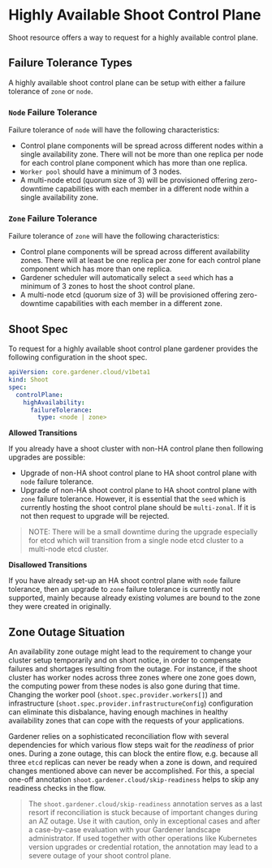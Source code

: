 # Highly Available Shoot Control Plane

Shoot resource offers a way to request for a highly available control plane.

## Failure Tolerance Types

A highly available shoot control plane can be setup with either a failure tolerance of `zone` or `node`.

### `Node` Failure Tolerance

Failure tolerance of `node` will have the following characteristics:

* Control plane components will be spread across different nodes within a single availability zone. There will not be
  more than one replica per node for each control plane component which has more than one replica.
* `Worker pool` should have a minimum of 3 nodes.
* A multi-node etcd (quorum size of 3) will be provisioned offering zero-downtime capabilities with each member in a
  different node within a single availability zone.

### `Zone` Failure Tolerance

Failure tolerance of `zone` will have the following characteristics:

* Control plane components will be spread across different availability zones. There will at least be
  one replica per zone for each control plane component which has more than one replica.
* Gardener scheduler will automatically select a `seed` which has a minimum of 3 zones to host the shoot control plane.
* A multi-node etcd (quorum size of 3) will be provisioned offering zero-downtime capabilities with each member in a
  different zone.

## Shoot Spec

To request for a highly available shoot control plane gardener provides the following configuration in the shoot spec.
```yaml
apiVersion: core.gardener.cloud/v1beta1
kind: Shoot
spec:
  controlPlane:
    highAvailability:
      failureTolerance:
        type: <node | zone>
```

**Allowed Transitions**

If you already have a shoot cluster with non-HA control plane then following upgrades are possible:
* Upgrade of non-HA shoot control plane to HA shoot control plane with `node` failure tolerance.
* Upgrade of non-HA shoot control plane to HA shoot control plane with `zone` failure tolerance. However, it is essential that the `seed` which is currently hosting the shoot control plane should be `multi-zonal`. If it is not then request to upgrade will be rejected.

> NOTE: There will be a small downtime during the upgrade especially for etcd which will transition from a single node etcd cluster to a multi-node etcd cluster.

**Disallowed Transitions**

If you have already set-up an HA shoot control plane with `node` failure tolerance, then an upgrade to `zone` failure tolerance is currently not supported, mainly because already existing volumes are bound to the zone they were created in originally.

## Zone Outage Situation

An availability zone outage might lead to the requirement to change your cluster setup temporarily and on short notice, in order to compensate failures and shortages resulting from the outage.
For instance, if the shoot cluster has worker nodes across three zones where one zone goes down, the computing power from these nodes is also gone during that time.
Changing the worker pool (`shoot.spec.provider.workers[]`) and infrastructure (`shoot.spec.provider.infrastructureConfig`) configuration can eliminate this disbalance, having enough machines in healthy availability zones that can cope with the requests of your applications.

Gardener relies on a sophisticated reconciliation flow with several dependencies for which various flow steps wait for the _readiness_ of prior ones.
During a zone outage, this can block the entire flow, e.g. because all three `etcd` replicas can never be ready when a zone is down, and required changes mentioned above can never be accomplished.
For this, a special one-off annotation `shoot.gardener.cloud/skip-readiness` helps to skip any readiness checks in the flow.

> The `shoot.gardener.cloud/skip-readiness` annotation serves as a last resort if reconciliation is stuck because of important changes during an AZ outage. Use it with caution, only in exceptional cases and after a case-by-case evaluation with your Gardener landscape administrator. If used together with other operations like Kubernetes version upgrades or credential rotation, the annotation may lead to a severe outage of your shoot control plane.
